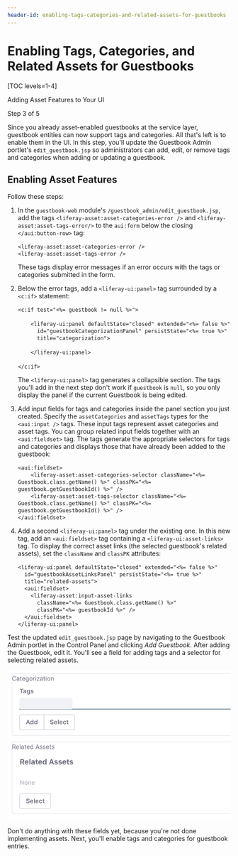 ```yaml
---
header-id: enabling-tags-categories-and-related-assets-for-guestbooks
---
```


# Enabling Tags, Categories, and Related Assets for Guestbooks

[TOC levels=1-4]

<div class="learn-path-step row">
    <p id="stepTitle">Adding Asset Features to Your UI</p><p>Step 3 of 5</p>
</div>

Since you already asset-enabled guestbooks at the service layer, guestbook
entities can now support tags and categories. All that's left is to enable them
in the UI. In this step, you'll update the Guestbook Admin portlet's
`edit_guestbook.jsp` so administrators can add, edit, or remove tags and
categories when adding or updating a guestbook. 

## Enabling Asset Features

Follow these steps: 

1.  In the `guestbook-web` module's `/guestbook_admin/edit_guestbook.jsp`, 
    add the tags `<liferay-asset:asset-categories-error />` and 
    `<liferay-asset:asset-tags-error/>` to the `aui:form` below the closing 
    `</aui:button-row>` tag: 

    ```markup
    <liferay-asset:asset-categories-error />
    <liferay-asset:asset-tags-error />
    ```

    These tags display error messages if an error occurs with the tags or 
    categories submitted in the form. 

2.  Below the error tags, add a `<liferay-ui:panel>` tag surrounded by
    a `<c:if>` statement: 

    ```markup
    <c:if test="<%= guestbook != null %>">

        <liferay-ui:panel defaultState="closed" extended="<%= false %>"
          id="guestbookCategorizationPanel" persistState="<%= true %>"
          title="categorization">

        </liferay-ui:panel>

    </c:if>
    ```

    The `<liferay-ui:panel>` tag generates a collapsible section. The tags
    you'll add in the next step don't work if `guestbook` is `null`, so you only
    display the panel if the current Guestbook is being edited. 

3.  Add input fields for tags and categories inside the panel section you just 
    created. Specify the `assetCategories` and `assetTags` types for the 
    `<aui:input />` tags. These input tags represent asset categories and asset
    tags. You can group related input fields together with an `<aui:fieldset>`
    tag. The tags generate the appropriate selectors for tags and categories and
    displays those that have already been added to the guestbook: 

    ```markup
	<aui:fieldset>
        <liferay-asset:asset-categories-selector className="<%= Guestbook.class.getName() %>" classPK="<%= guestbook.getGuestbookId() %>" />
		<liferay-asset:asset-tags-selector className="<%= Guestbook.class.getName() %>" classPK="<%= guestbook.getGuestbookId() %>" />
	</aui:fieldset>
    ```

4.  Add a second `<liferay-ui:panel>` tag under the existing one. In this new 
    tag, add an `<aui:fieldset>` tag containing a `<liferay-ui:asset-links>` 
    tag. To display the correct asset links (the selected guestbook's related 
    assets), set the `className` and `classPK` attributes: 

    ```markup
    <liferay-ui:panel defaultState="closed" extended="<%= false %>"
      id="guestbookAssetLinksPanel" persistState="<%= true %>"
      title="related-assets">
      <aui:fieldset>
        <liferay-asset:input-asset-links
          className="<%= Guestbook.class.getName() %>"
          classPK="<%= guestbookId %>" />
      </aui:fieldset>
    </liferay-ui:panel>
    ```

Test the updated `edit_guestbook.jsp` page by navigating to the Guestbook Admin 
portlet in the Control Panel and clicking *Add Guestbook*. After adding the
Guestbook, edit it. You'll see a field for adding tags and a selector for
selecting related assets.

![Figure 1: Once you've updated your Guestbook Admin portlet's `edit_guestbook.jsp` page, you'll see forms for adding tags and selecting related assets.](../../../../images/guestbook-tags-related-assets.png)

Don't do anything with these fields yet, because you're not done implementing 
assets. Next, you'll enable tags and categories for guestbook entries. 
